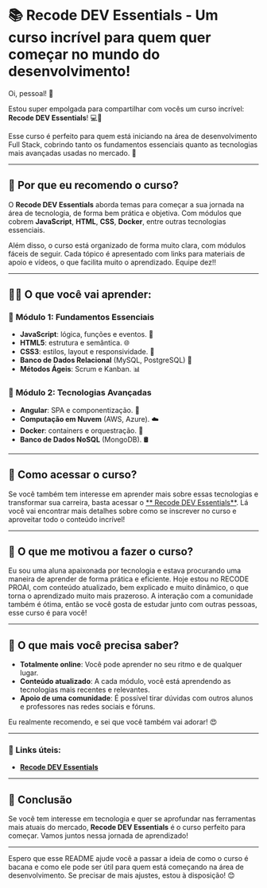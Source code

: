 

# 📚 Recode DEV Essentials - Um curso incrível para quem quer começar no mundo do desenvolvimento!

Oi, pessoal! 👋

Estou super empolgada para compartilhar com vocês um curso incrível: **Recode DEV Essentials**! 💻🎉

Esse curso é perfeito para quem está iniciando na área de desenvolvimento Full Stack, cobrindo tanto os fundamentos essenciais quanto as tecnologias mais avançadas usadas no mercado. 🚀

---

## 🎯 Por que eu recomendo o curso?

O **Recode DEV Essentials** aborda temas para começar a sua jornada na área de tecnologia, de forma bem prática e objetiva. Com módulos que cobrem **JavaScript**, **HTML**, **CSS**, **Docker**, entre outras tecnologias essenciais.

Além disso, o curso está organizado de forma muito clara, com módulos fáceis de seguir. Cada tópico é apresentado com links para materiais de apoio e vídeos, o que facilita muito o aprendizado. Equipe dez!!

---

## 🧑‍🏫 O que você vai aprender:

### 🔹 **Módulo 1: Fundamentos Essenciais**
- **JavaScript**: lógica, funções e eventos. 🚀
- **HTML5**: estrutura e semântica. 🌐
- **CSS3**: estilos, layout e responsividade. 📐
- **Banco de Dados Relacional** (MySQL, PostgreSQL) 💾
- **Métodos Ágeis**: Scrum e Kanban. 📊

### 🔹 **Módulo 2: Tecnologias Avançadas**
- **Angular**: SPA e componentização. 🔧
- **Computação em Nuvem** (AWS, Azure). ☁️
- **Docker**: containers e orquestração. 🐳
- **Banco de Dados NoSQL** (MongoDB). 🛢️

---

## 📱 Como acessar o curso?

Se você também tem interesse em aprender mais sobre essas tecnologias e transformar sua carreira, basta acessar o [** Recode DEV Essentials**](https://bit.ly/cadastrodevessentialsrecode). Lá você vai encontrar mais detalhes sobre como se inscrever no curso e aproveitar todo o conteúdo incrível!

---

## 🌟 O que me motivou a fazer o curso?

Eu sou uma aluna apaixonada por tecnologia e estava procurando uma maneira de aprender de forma prática e eficiente. Hoje estou no RECODE PROAI, com conteúdo atualizado, bem explicado e muito dinâmico, o que torna o aprendizado muito mais prazeroso. A interação com a comunidade também é ótima, então se você gosta de estudar junto com outras pessoas, esse curso é para você!

---

## 💬 O que mais você precisa saber?

- **Totalmente online**: Você pode aprender no seu ritmo e de qualquer lugar.
- **Conteúdo atualizado**: A cada módulo, você está aprendendo as tecnologias mais recentes e relevantes.
- **Apoio de uma comunidade**: É possível tirar dúvidas com outros alunos e professores nas redes sociais e fóruns.

Eu realmente recomendo, e sei que você também vai adorar! 😍

---

### 🔗 Links úteis:
- [**Recode DEV Essentials**](https://bit.ly/cadastrodevessentialsrecode)
  

---

## 💬 Conclusão

Se você tem interesse em tecnologia e quer se aprofundar nas ferramentas mais atuais do mercado, **Recode DEV Essentials** é o curso perfeito para começar. Vamos juntos nessa jornada de aprendizado!

---

Espero que esse README ajude você a passar a ideia de como o curso é bacana e como ele pode ser útil para quem está começando na área de desenvolvimento. Se precisar de mais ajustes, estou à disposição! 😊  
